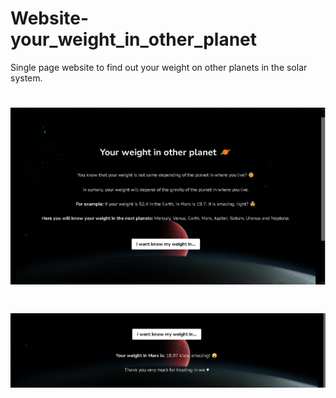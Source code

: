 # Website-your_weight_in_other_planet

Single page website to find out your weight on other planets in the solar system.

# <img src="https://raw.githubusercontent.com/LeanderGS/Website-your_weight_in_other_planet/main/assets/images/your-weight-1.png"></img>


# <img src="https://raw.githubusercontent.com/LeanderGS/Website-your_weight_in_other_planet/main/assets/images/your-weight-2.png"></img>
